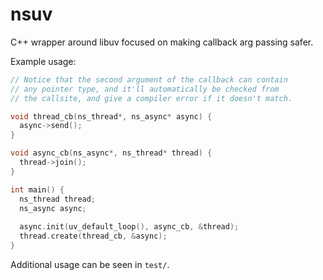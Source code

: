# nsuv
C++ wrapper around libuv focused on making callback arg passing safer.

Example usage:
```cpp
// Notice that the second argument of the callback can contain
// any pointer type, and it'll automatically be checked from
// the callsite, and give a compiler error if it doesn't match.

void thread_cb(ns_thread*, ns_async* async) {
  async->send();
}

void async_cb(ns_async*, ns_thread* thread) {
  thread->join();
}

int main() {
  ns_thread thread;
  ns_async async;
  
  async.init(uv_default_loop(), async_cb, &thread);
  thread.create(thread_cb, &async);
}
```

Additional usage can be seen in `test/`.
